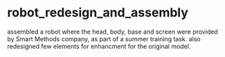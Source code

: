 # robot_redesign_and_assembly
assembled a robot where the head, body, base and screen were provided by Smart Methods company, as part of a summer training task. also redesigned few elements for enhancment for the original model. 

